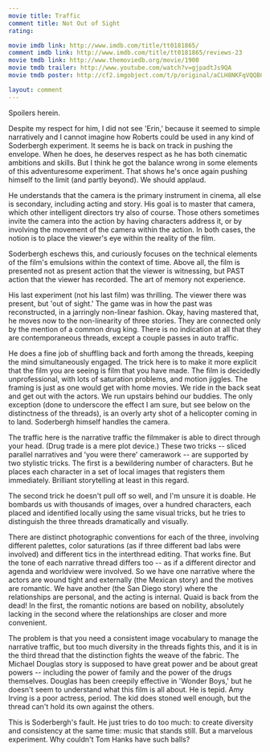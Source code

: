 ```yaml
---
movie title: Traffic
comment title: Not Out of Sight
rating: 

movie imdb link: http://www.imdb.com/title/tt0181865/
comment imdb link: http://www.imdb.com/title/tt0181865/reviews-23
movie tmdb link: http://www.themoviedb.org/movie/1900
movie tmdb trailer: http://www.youtube.com/watch?v=gjpadtJs9QA
movie tmdb poster: http://cf2.imgobject.com/t/p/original/aCLH8NKFqVQQB0IKTYD3kyu4bw4.jpg

layout: comment
---
```


Spoilers herein.

Despite my respect for him, I did not see 'Erin,' because it seemed to simple narratively and I cannot imagine how Roberts could be used in any kind of Soderbergh experiment. It seems he is back on track in pushing the envelope. When he does, he deserves respect as he has both cinematic ambitions and skills. But I think he got the balance wrong in some elements of this adventuresome experiment. That shows he's once again pushing himself to the limit (and partly beyond). We should applaud.

He understands that the camera is the primary instrument in cinema, all else is secondary, including acting and story. His goal is to master that camera, which other intelligent directors try also of course. Those others sometimes invite the camera into the action by having characters address it, or by involving the movement of the camera within the action. In both cases, the notion is to place the viewer's eye within the reality of the film.

Soderbergh eschews this, and curiously focuses on the technical elements of the film's emulsions within the context of time. Above all, the film is presented not as present action that the viewer is witnessing, but PAST action that the viewer has recorded. The art of memory not experience.

His last experiment (not his last film) was thrilling. The viewer there was present, but 'out of sight.' The game was in how the past was reconstructed, in a jarringly non-linear fashion. Okay, having mastered that, he moves now to the non-linearity of three stories. They are connected only by the mention of a common drug king. There is no indication at all that they are contemporaneous threads, except a couple passes in auto traffic.

He does a fine job of shuffling back and forth among the threads, keeping the mind simultaneously engaged. The trick here is to make it more explicit that the film you are seeing is film that you have made. The film is decidedly unprofessional, with lots of saturation problems, and motion jiggles. The framing is just as one would get with home movies. We ride in the back seat and get out with the actors. We run upstairs behind our buddies. The only exception (done to underscore the effect I am sure, but see below on the distinctness of the threads), is an overly arty shot of a helicopter coming in to land. Soderbergh himself handles the camera.

The traffic here is the narrative traffic the filmmaker is able to direct through your head. (Drug trade is a mere plot device.) These two tricks -- sliced parallel narratives and 'you were there' camerawork -- are supported by two stylistic tricks. The first is a bewildering number of characters. But he places each character in a set of local images that registers them immediately. Brilliant storytelling at least in this regard.

The second trick he doesn't pull off so well, and I'm unsure it is doable. He bombards us with thousands of images, over a hundred characters, each placed and identified locally using the same visual tricks, but he tries to distinguish the three threads dramatically and visually.

There are distinct photographic conventions for each of the three, involving different palettes, color saturations (as if three different bad labs were involved) and different tics in the interthread editing. That works fine. But the tone of each narrative thread differs too -- as if a different director and agenda and worldview were involved. So we have one narrative where the actors are wound tight and externally (the Mexican story) and the motives are romantic. We have another (the San Diego story) where the relationships are personal, and the acting is internal. Quaid is back from the dead! In the first, the romantic notions are based on nobility, absolutely lacking in the second where the relationships are closer and more convenient.

The problem is that you need a consistent image vocabulary to manage the narrative traffic, but too much diversity in the threads fights this, and it is in the third thread that the distinction fights the weave of the fabric. The Michael Douglas story is supposed to have great power and be about great powers -- including the power of family and the power of the drugs themselves. Douglas has been creepily effective in 'Wonder Boys,' but he doesn't seem to understand what this film is all about. He is tepid. Amy Irving is a poor actress, period. The kid does stoned well enough, but the thread can't hold its own against the others.

This is Soderbergh's fault. He just tries to do too much: to create diversity and consistency at the same time: music that stands still. But a marvelous experiment. Why couldn't Tom Hanks have such balls?